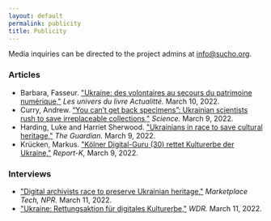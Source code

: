 ```yaml
---
layout: default
permalink: publicity
title: Publicity
---
```


Media inquiries can be directed to the project admins at info@sucho.org.


### Articles
- Barbara, Fasseur. ["Ukraine: des volontaires au secours du patrimoine numérique,"](https://actualitte.com/article/105097/ressources/ukraine-des-volontaires-au-secours-du-patrimoine-numerique) *Les univers du livre Actualitté.* March 10, 2022.
- Curry, Andrew. [“You can’t get back specimens”: Ukrainian scientists rush to save irreplaceable collections,"](https://www.science.org/content/article/you-can-t-get-back-specimens-ukrainian-scientists-rush-save-irreplaceable-collections) *Science.* March 9, 2022.
- Harding, Luke and Harriet Sherwood. ["Ukrainians in race to save cultural heritage,"](https://www.theguardian.com/world/2022/mar/09/ukrainians-in-race-to-save-a-nations-cultural-heritage) *The Guardian.* March 9, 2022.
- Krücken, Markus. ["Kölner Digital-Guru (30) rettet Kulturerbe der Ukraine,"](https://www.report-k.de/koelner-digital-guru-30-rettet-kulturerbe-der-ukraine/) *Report-K,* March 9, 2022.

### Interviews 
- ["Digital archivists race to preserve Ukrainian heritage,"](https://www.marketplace.org/shows/marketplace-tech/) *Marketplace Tech, NPR.* March 11, 2022.
- ["Ukraine: Rettungsaktion für digitales Kulturerbe,"](https://www1.wdr.de/mediathek/audio/wdr5/wdr5-scala-aktuelle-kultur/audio-ukraine-rettungsaktion-fuer-digitales-kulturerbe-100.html) *WDR.* March 11, 2022.
